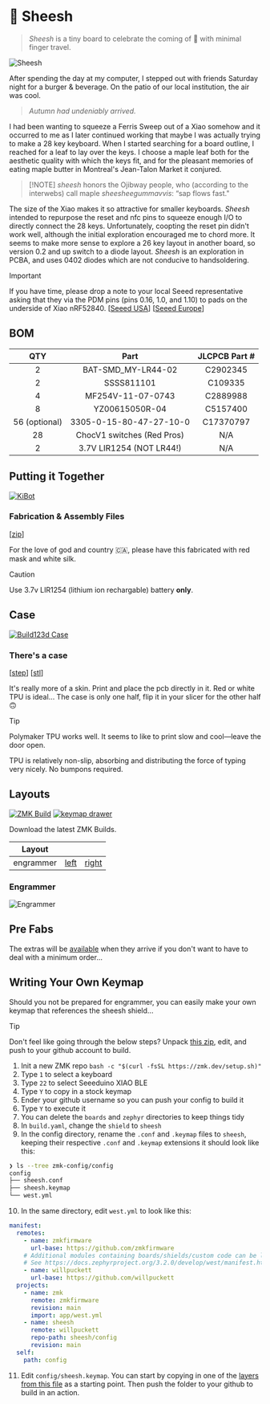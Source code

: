 # 🍁 Sheesh

> _Sheesh_ is a tiny board to celebrate the coming of 🍂 with minimal finger
> travel.

![Sheesh](.images/render.png)

After spending the day at my computer, I stepped out with friends Saturday night
for a burger & beverage. On the patio of our local institution, the air was
cool.

> _Autumn had undeniably arrived._

I had been wanting to squeeze a Ferris Sweep out of a Xiao somehow and it
occurred to me as I later continued working that maybe I was actually trying to
make a 28 key keyboard. When I started searching for a board outline, I reached
for a leaf to lay over the keys. I choose a maple leaf both for the aesthetic
quality with which the keys fit, and for the pleasant memories of eating maple
butter in Montreal's Jean-Talon Market it conjured.

> [!NOTE] _sheesh_ honors the Ojibway people, who (according to the interwebs)
> call maple _sheesheegummavvis_: “sap flows fast."

The size of the Xiao makes it so attractive for smaller keyboards. _Sheesh_
intended to repurpose the reset and nfc pins to squeeze enough I/O to directly
connect the 28 keys. Unfortunately, coopting the reset pin didn't work well,
although the initial exploration encouraged me to chord more. It seems to make
more sense to explore a 26 key layout in another board, so version 0.2 and up
switch to a diode layout. _Sheesh_ is an exploration in PCBA, and uses 0402
diodes which are not conducive to handsoldering.

> [!IMPORTANT]
> If you have time, please drop a note to your local Seeed representative asking
> that they via the PDM pins (pins 0.16, 1.0, and 1.10) to pads on the underside
> of Xiao nRF52840. [[Seeed USA](mailto:seeed_us@seeed.cc)]
> [[Seeed Europe](mailto:seeed_emea@seeed.cc)]

## BOM

|      QTY      |            Part            | JLCPCB Part # |
| :-----------: | :------------------------: | :-----------: |
|       2       |     BAT-SMD_MY-LR44-02     |   C2902345    |
|       2       |         SSSS811101         |    C109335    |
|       4       |     MF254V-11-07-0743      |   C2889988    |
|       8       |       YZ00615050R-04       |   C5157400    |
| 56 (optional) |  3305-0-15-80-47-27-10-0   |   C17370797   |
|      28       | ChocV1 switches (Red Pros) |      N/A      |
|       2       |  3.7V LIR1254 (NOT LR44!)  |      N/A      |

## Putting it Together

[![KiBot](https://github.com/willpuckett/Sheesh/actions/workflows/kibot.yml/badge.svg)](https://github.com/willpuckett/Sheesh/actions/workflows/kibot.yml)

### Fabrication & Assembly Files

[[zip](https://github.com/willpuckett/Sheesh/releases/latest/download/jlcpcb.zip)]

For the love of god and country 🇨🇦, please have this fabricated with red mask
and white silk.

> [!CAUTION]
> Use 3.7v LIR1254 (lithium ion rechargable) battery **only**.

## Case

[![Build123d Case](https://github.com/willpuckett/Sheesh/actions/workflows/case.yml/badge.svg)](https://github.com/willpuckett/Sheesh/actions/workflows/case.yml)

### There's a case

[[step](https://github.com/willpuckett/Sheesh/releases/latest/download/case.step)]
[[stl](https://github.com/willpuckett/Sheesh/releases/latest/download/case.step)]

It's really more of a skin. Print and place the pcb directly in it. Red or white
TPU is ideal... The case is only one half, flip it in your slicer for the other
half 🙃

> [!TIP]
> Polymaker TPU works well. It seems to like to print slow and cool—leave the
> door open.

TPU is relatively non-slip, absorbing and distributing the force of typing very
nicely. No bumpons required.

## Layouts

[![ZMK Build](https://github.com/willpuckett/Sheesh/actions/workflows/zmk.yml/badge.svg)](https://github.com/willpuckett/Sheesh/actions/workflows/zmk.yml)
[![keymap drawer](https://github.com/willpuckett/Sheesh/actions/workflows/keymap.yml/badge.svg)](https://github.com/willpuckett/Sheesh/actions/workflows/keymap.yml)

Download the latest ZMK Builds.

|  Layout   |                                                                                                  |                                                                                                    |
| :-------: | :----------------------------------------------------------------------------------------------: | :------------------------------------------------------------------------------------------------: |
| engrammer | [left](https://github.com/willpuckett/Sheesh/releases/latest/download/sheesh_engrammer_left.uf2) | [right](https://github.com/willpuckett/Sheesh/releases/latest/download/sheesh_engrammer_right.uf2) |

### Engrammer

![Engrammer](.images/keymap_ENGRAMMER.svg)

## Pre Fabs

The extras will be [available](https://octule.com) when they arrive if you don't
want to have to deal with a minimum order...

## Writing Your Own Keymap

Should you not be prepared for engrammer, you can easily make your own keymap
that references the sheesh shield...

> [!TIP]
> Don't feel like going through the below steps? Unpack
> [this zip](https://github.com/willpuckett/sheesh/config/zmk-config.zip), edit,
> and push to your github account to build.

1. Init a new ZMK repo `bash -c "$(curl -fsSL https://zmk.dev/setup.sh)"`
2. Type `1` to select a keyboard
3. Type `22` to select Seeeduino XIAO BLE
4. Type `Y` to copy in a stock keymap
5. Ender your github username so you can push your config to build it
6. Type `Y` to execute it
7. You can delete the `boards` and `zephyr` directories to keep things tidy
8. In `build.yaml`, change the `shield` to `sheesh`
9. In the config directory, rename the `.conf` and `.keymap` files to `sheesh`,
   keeping their respective `.conf` and `.keymap` extensions it should look like
   this:

```bash
❯ ls --tree zmk-config/config
config
├── sheesh.conf
├── sheesh.keymap
└── west.yml
```

10. In the same directory, edit `west.yml` to look like this:

```yaml
manifest:
  remotes:
    - name: zmkfirmware
      url-base: https://github.com/zmkfirmware
    # Additional modules containing boards/shields/custom code can be listed here as well
    # See https://docs.zephyrproject.org/3.2.0/develop/west/manifest.html#projects
    - name: willpuckett
      url-base: https://github.com/willpuckett
  projects:
    - name: zmk
      remote: zmkfirmware
      revision: main
      import: app/west.yml
    - name: sheesh
      remote: willpuckett
      repo-path: sheesh/config
      revision: main
  self:
    path: config
```

11. Edit `config/sheesh.keymap`. You can start by copying in one of the
    [layers from this file](https://github.com/willpuckett/sheesh/config/boards/shields/sheesh/sheesh.keymap)
    as a starting point. Then push the folder to your github to build in an
    action.
